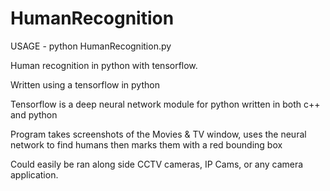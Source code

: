 # HumanRecognition
USAGE - 
python HumanRecognition.py

Human recognition in python with tensorflow.

Written using a tensorflow in python

Tensorflow is a deep neural network module for python written in both c++ and python

Program takes screenshots of the Movies & TV window, uses the neural network to find humans then marks them with a red bounding box

Could easily be ran along side CCTV cameras, IP Cams, or any camera application.
